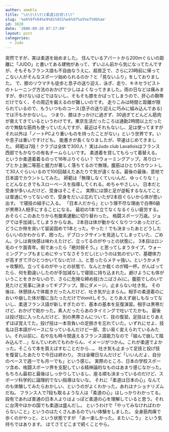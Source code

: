 ```yaml
---
author: ameblo
title: "\n\t\t\t\t柔道1日目\t\t"
slug: '%e6%9f%94%e9%81%931%e6%97%a5%e7%9b%ae'
id: 3020
date: '2006-09-20 07:17:09'
layout: post
categories:
  - Judo
---
```


突然ですが、実は柔道を始めました。 住んでいるアパートから200mぐらいの距離に「JUDO」と書いてある建物があって、ずいぶん前から気になってたんですが、そもそもフランス語も不自由なうえに、超貧乏で、さらに23時前に帰ってこない人がそんなスポーツ始められるのか？と「見ないふり」をしておりました。 で、膝のリウマチも徒歩と息子の送り迎え、泳ぎ、走り、キネセラピストのトレーニング方法のおかげで少しはよくなってきました。雨の日などは痛みますが、歩けないほどではないし、そもそも膝をかばってしまうので、肝心の靭帯だけでなく、その周辺を鍛えるのが難しいのです。 走りこみは時間と距離が限られているので、もういつものコース(息子の送り迎えに巧みに組み込んである)では汗もかかないし。 つまり、膝はきっかけに過ぎず、30過ぎてどんどん筋肉が衰えてきているというわけです。東京生活だったころは通勤2時間以上だったので無駄な筋肉も使っていたんですが、最近はそれもないし、足は使ってますがそれ以外は「ノートPCより重いものを持ったことがない」という世界です。いや息子は重いですけども。 能書きが長くなりましたが、早速はじめてきました。 師範は7段！クラブは全体で300人！ 実はJudo club Lavalloisはフランス西部でもかなりの有名チームらしいです。 柔道着を貸してもらって着替える。 というか柔道着着るのって16年ぶりぐらい？ でウォーミングアップ。吊りロープとか上腕二等筋と握力が著しく落ちてるので無理。腹筋はひとり5カウントして30人ぐらいいるので100回越えたあたりで気が遠くなる。最後の最後、意地で日本語でカウントしてみた。 師範は「無理しなくていいんだ、ゆっくりな！」とどんなときでもスローペースを指導してくれる。めちゃやさしい。 日本だと受身が多いんだけど、受身はそこそこ。 実際には頭と足が逆転するなんてことは普通にやってないので、受身をだいぶ忘れていたが2本目ぐらいから体が思い出す。 で寝技の組手に入る。 「日本人だから」という理不尽な理由で白帯6級が黒帯3人相手にすることになる。 最初の1本で立てなくなるぐらい疲労する。 おそらくこのあたりから有酸素運動に切り替わった。 格闘スポーツ万歳。ジョグでは手加減してしまうからなあ。 2本目は体が動かなくなりつつあったけど、どうにか隙を突いて袈裟固めで1本とった。やった！でも決まったあとどうしたらいいのかわからず、困った。デブロックサインを見逃してしまっていた、ごめん。少しは爽快感は味わえたけど、立ってるのがやっとの状態に。 3本目はロン毛のイケ面青年。街であったら「絶対弱そう。」と思ってしまうタイプ。ウォーミングアップもまじめにやってなさそうだし(というのは気のせいで、基礎体力が高すぎて汗ひとつかいてないだけ…)。と思ったらメチャ強い。というかメチャ攻撃的。立ってるのがやっとの状態で、なんとか裁くのが精一杯。がんばってたら、何を勘違いしたのが手加減なしで寝技に持ち込まれた。避けようにも体がいうことをきかないので、さらに危険な締め技(カニばさみ)に。腹筋でしのいで見たけど見事に決まってギブアップ。胃にダメージ。止まらない吐き気。 その後は、休憩挟んで体裁きだったんだけど、吐き気が止まらん。相手の柔道着のにおいや崩した体が腹に当たっただけでVomitしそう。とりあえず崩しもなってないし、柔道フランス語が新しすぎたので、基本の基本を反復演習。相手は黒帯だけど、おかげで助かった。素人だったらあのタイミングで吐いてたかも。 最後は投げ技に入ったんだけど、別の黒帯さんについて、技の復習。足技はとりあえずほぼ覚えてた。投げ技は一本背負いの足捌きを忘れていた。いずれにせよ、技名は日本語がベースになっているんだけど一部、言い易く変えられているみたい。それ以前に、右や左も時々間違えるフランス語能力なので「組んで崩して踏み込んで…」なんていわれてもわからん、イメージがつかん。これが柔道でよかった。そこらで本を買えばすむことだから…。 吐き気も止まって足技と投げ技を復習したあたりで今日は終わり。 次は金曜日なんだけど「いいんだよ、自分のペースで週一でも月一でも」という感じ。 実際のところ、日本の学校スポーツ含め、格闘スポーツ界を支配している精神論的なものはあまり感じなかった。もちろん最初と最後はしっかりしているし、座る順も決まっているのだけど、スポーツ科学的に論理的でない指導はないな。 それに「柔道は日本の心」なんてのも体験してみたらおかしい、というのがよくわかった。あれはナショナリズムだね。 フランス人で7段も取るような人は「柔道の心」はしっかりわかってる。段有であれば普通の日本人よりはよっぽど柔道の心を理解していると思う。それに台湾やほかの国でも柔道は盛んだし。 というわけで「やってみなければわからないこと」というのはたくさんあるのでいい体験をしました。 全身筋肉痛で歩くのがやっと、という状態ですが 「あー楽しかった。またいこう」 という気持ちではあります。 はてさてどこまで続くことやら。